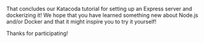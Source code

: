 That concludes our Katacoda tutorial for setting up an Express server and dockerizing it! We hope that you have learned something new about Node.js and/or Docker and that it might inspire you to try it yourself!

Thanks for participating!